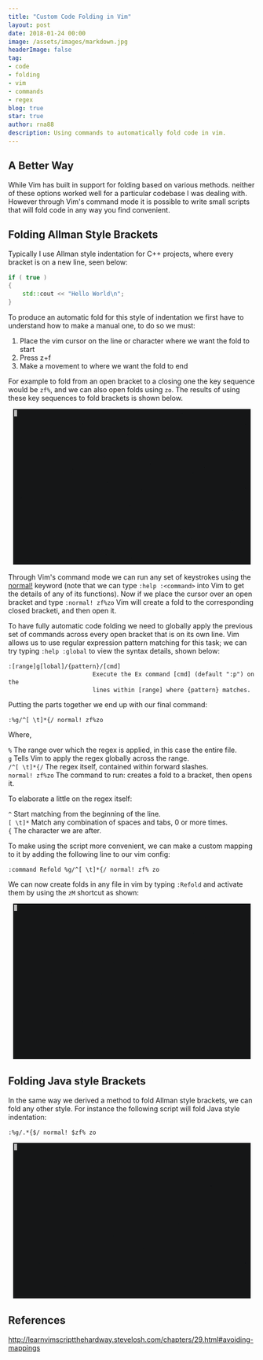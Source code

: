 ```yaml
---
title: "Custom Code Folding in Vim"
layout: post
date: 2018-01-24 00:00
image: /assets/images/markdown.jpg
headerImage: false
tag:
- code
- folding
- vim
- commands
- regex
blog: true
star: true
author: rna88
description: Using commands to automatically fold code in vim.
---
```


## A Better Way

While Vim has built in support for folding based on various methods. neither of these options worked well for a particular codebase I was dealing with. However through Vim's command mode it is possible to write small scripts that will fold code in any way you find  convenient.

## Folding Allman Style Brackets

Typically I use Allman style indentation for C++ projects, where every bracket is on a new line, seen below:

```cpp
if ( true )
{
	std::cout << "Hello World\n";
}
```

To produce an automatic fold for this style of indentation we first have to understand how to make a manual one, to do so we must: 

1. Place the vim cursor on the line or character where we want the fold to start
2. Press z+f
3. Make a movement to where we want the fold to end

For example to fold from an open bracket to a closing one the key sequence would be `zf%`, and we can also open folds using `zo`. The results of using these key sequences to fold brackets is shown below.

<p align="center">
<img src="/assets/gifs/manualFolding.gif">
</p>


Through Vim's command mode we can run any set of keystrokes using the [normal!](http://learnvimscriptthehardway.stevelosh.com/chapters/29.html#avoiding-mappings) keyword (note that we can type `:help :<command>` into Vim to get the details of any of its functions). Now if we place the cursor over an open bracket and type `:normal! zf%zo` Vim will create a fold to the corresponding closed bracketi, and then open it. 

To have fully automatic code folding we need to globally apply the previous set of commands across every open bracket that is on its own line. Vim allows us to use regular expression pattern matching for this task; we can try typing `:help :global` to view the syntax details, shown below:

```vim
:[range]g[lobal]/{pattern}/[cmd]
                        Execute the Ex command [cmd] (default ":p") on the
                        lines within [range] where {pattern} matches.
```

Putting the parts together we end up with our final command:


```
:%g/^[ \t]*{/ normal! zf%zo
```

Where,

`%` The range over which the regex is applied, in this case the entire file.  
`g` Tells Vim to apply the regex globally across the range.  
`/^[ \t]*{/` The regex itself, contained within forward slashes.  
`normal! zf%zo` The command to run: creates a fold to a bracket, then opens it. 

To elaborate a little on the regex itself:  

`^` Start matching from the beginning of the line.  
`[ \t]*` Match any combination of spaces and tabs, 0 or more times.  
`{` The character we are after.  


 To make using the script more convenient, we can make a custom mapping to it by adding the following line to our vim config:

```
:command Refold %g/^[ \t]*{/ normal! zf% zo  
```

We can now create folds in any file in vim by typing `:Refold` and activate them by using the `zM` shortcut as shown:

<p align="center">
<img src="/assets/gifs/autoFolding.gif">
</p>


## Folding Java style Brackets

In the same way we derived a method to fold Allman style brackets, we can fold any other style. For instance the following script will fold Java style indentation:

```
:%g/.*{$/ normal! $zf% zo
```
<p align="center">
<img src="/assets/gifs/JautoFolding.gif">
</p>

## References 

<http://learnvimscriptthehardway.stevelosh.com/chapters/29.html#avoiding-mappings>

[1]: /assets/gifs/manualFolding.gif
[2]: /assets/gifs/autoFolding.gif
[3]: /assets/gifs/JautoFolding.gif
